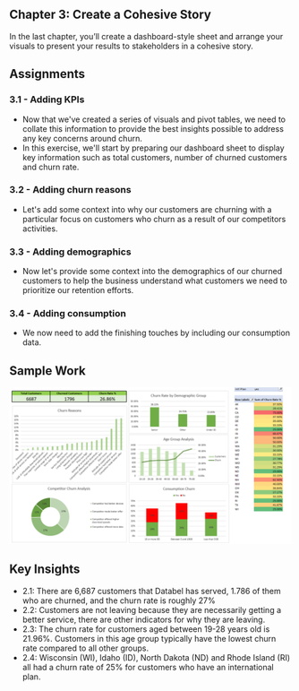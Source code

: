 ## Chapter 3: Create a Cohesive Story
In the last chapter, you’ll create a dashboard-style sheet and arrange your visuals to present your results to stakeholders in a cohesive story.

## Assignments
### 3.1 - Adding KPIs
- Now that we've created a series of visuals and pivot tables, we need to collate this information to provide the best insights possible to address any key concerns around churn.
- In this exercise, we'll start by preparing our dashboard sheet to display key information such as total customers, number of churned customers and churn rate.

### 3.2 - Adding churn reasons
- Let's add some context into why our customers are churning with a particular focus on customers who churn as a result of our competitors activities.

### 3.3 - Adding demographics
- Now let's provide some context into the demographics of our churned customers to help the business understand what customers we need to prioritize our retention efforts.

### 3.4 - Adding consumption
- We now need to add the finishing touches by including our consumption data.

## Sample Work
![Formatting Example](https://github.com/haileyrthomas01/datacamp-excel-fundamentals/blob/main/case-study/screenshots/casestudydash.png)

## Key Insights
- 2.1: There are 6,687 customers that Databel has served, 1.786 of them who are churned, and the churn rate is roughly 27%
- 2.2: Customers are not leaving because they are necessarily getting a better service, there are other indicators for why they are leaving.
- 2.3: The churn rate for customers aged between 19-28 years old is 21.96%. Customers in this age group typically have the lowest churn rate compared to all other groups.
- 2.4: Wisconsin (WI), Idaho (ID), North Dakota (ND) and Rhode Island (RI) all had a churn rate of 25% for customers who have an international plan.
